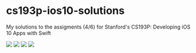 # cs193p-ios10-solutions
My solutions to the assigments (4/6) for Stanford's CS193P: Developing iOS 10 Apps with Swift

![](https://media.giphy.com/media/3o7btXsUyTzxXRFPZ6/giphy.gif)
![](https://media.giphy.com/media/3og0IClsxKBV6nOM9O/giphy.gif)
![](https://media.giphy.com/media/3ohzdN0H2V1GFiNSjm/giphy.gif)
![](https://github.com/Knowledge91/cs193p-ios10-solutions/blob/master/4.gif)
